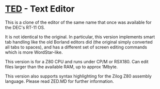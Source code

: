 # [TED](http://p112.sourceforge.net/index.php?ted) - Text Editor

This is a clone of the editor of the same name that once was available for
the DEC's RT-11 OS.

It is not identical to the original. In particular, this version implements
smart tab handling like the old Borland editors did (the original simply
converted all tabs to spaces), and has a different set of screen editing
commands which is more WordStar-like.

This version is for a Z80 CPU and runs under CP/M or RSX180. Can edit files
larger than the available RAM, up to approx 1Mbyte.

This version also supports syntax highlighting for the Zilog Z80 assembly
language. Please read ZED.MD for further information.
